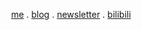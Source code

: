 <p align="center">
    <a href="https://muselink.cc">me</a> .
    <a href="https://jiakai.page">blog</a> .
    <a href="https://gujiakai.zhubai.love">newsletter</a> .
    <a href="https://space.bilibili.com/488592525">bilibili</a>
</p>

